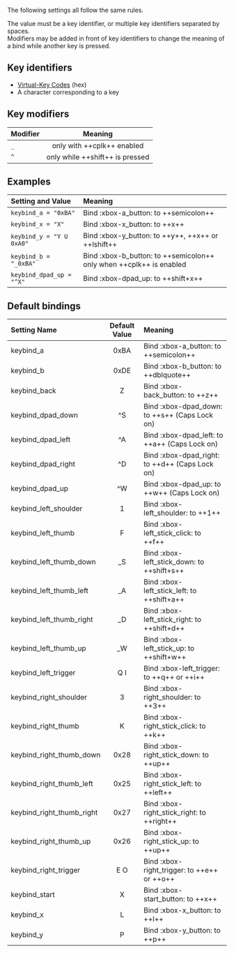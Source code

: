 <!--- This file is a snippet --->
The following settings all follow the same rules.

The value must be a key identifier, or multiple key identifiers separated by spaces.<br/>
Modifiers may be added in front of key identifiers to change the meaning of a bind while another key is pressed.

## Key identifiers
- [Virtual-Key Codes](https://docs.microsoft.com/en-us/windows/win32/inputdev/virtual-key-codes) (hex)
- A character corresponding to a key

## Key modifiers

|**Modifier**|**Meaning**                     |
|:-----------|:------------------------------:|
|`_`         |only with ++cplk++ enabled      |
|`^`         |only while ++shift++ is pressed |

## Examples

|**Setting and Value**       |**Meaning**                                                         |
|:---------------------------|:-------------------------------------------------------------------|
|`keybind_a = "0xBA"`        |Bind :xbox-a_button: to ++semicolon++                               |
|`keybind_x = "X"`           |Bind :xbox-x_button: to ++x++                                       |
|`keybind_y = "Y U 0xA0"`    |Bind :xbox-y_button: to ++y++, ++x++ or ++lshift++                 |
|`keybind_b = "_0xBA"`       |Bind :xbox-b_button: to ++semicolon++ only when ++cplk++ is enabled |
|`keybind_dpad_up = "^X"`    |Bind :xbox-dpad_up: to ++shift+x++                                  |

## Default bindings

|**Setting Name**         |**Default Value**|**Meaning**                                      |
|:------------------------|:---------------:|:------------------------------------------------|
|keybind_a                |0xBA             |Bind :xbox-a_button: to ++semicolon++            |
|keybind_b                |0xDE             |Bind :xbox-b_button: to ++dblquote++             |
|keybind_back             |Z                |Bind :xbox-back_button: to ++z++                 |
|keybind_dpad_down        |^S               |Bind :xbox-dpad_down: to ++s++ (Caps Lock on)    |
|keybind_dpad_left        |^A               |Bind :xbox-dpad_left: to ++a++ (Caps Lock on)    |
|keybind_dpad_right       |^D               |Bind :xbox-dpad_right: to ++d++ (Caps Lock on)   |
|keybind_dpad_up          |^W               |Bind :xbox-dpad_up: to ++w++ (Caps Lock on)      |
|keybind_left_shoulder    |1                |Bind :xbox-left_shoulder: to ++1++               |
|keybind_left_thumb       |F                |Bind :xbox-left_stick_click: to ++f++            |
|keybind_left_thumb_down  |_S               |Bind :xbox-left_stick_down: to ++shift+s++       |
|keybind_left_thumb_left  |_A               |Bind :xbox-left_stick_left: to ++shift+a++       |
|keybind_left_thumb_right |_D               |Bind :xbox-left_stick_right: to ++shift+d++      |
|keybind_left_thumb_up    |_W               |Bind :xbox-left_stick_up: to ++shift+w++         |
|keybind_left_trigger     |Q I              |Bind :xbox-left_trigger: to ++q++ or ++i++       |
|keybind_right_shoulder   |3                |Bind :xbox-right_shoulder: to ++3++              |
|keybind_right_thumb      |K                |Bind :xbox-right_stick_click: to ++k++           |
|keybind_right_thumb_down |0x28             |Bind :xbox-right_stick_down: to ++up++           |
|keybind_right_thumb_left |0x25             |Bind :xbox-right_stick_left: to ++left++         |
|keybind_right_thumb_right|0x27             |Bind :xbox-right_stick_right: to ++right++       |
|keybind_right_thumb_up   |0x26             |Bind :xbox-right_stick_up: to ++up++             |
|keybind_right_trigger    |E O              |Bind :xbox-right_trigger: to ++e++ or ++o++      |
|keybind_start            |X                |Bind :xbox-start_button: to ++x++                |
|keybind_x                |L                |Bind :xbox-x_button: to ++l++                    |
|keybind_y                |P                |Bind :xbox-y_button: to ++p++                    |

